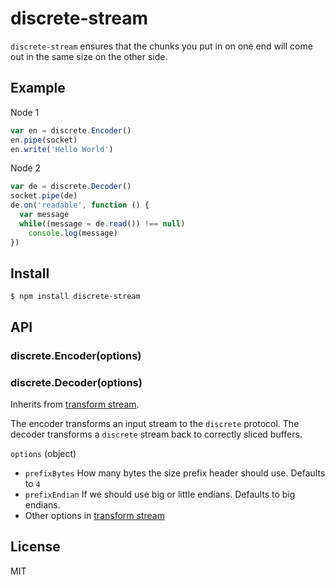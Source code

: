 # discrete-stream

`discrete-stream` ensures that the chunks you put in on one end will come out in the same size on the other side.

## Example

Node 1
```js
var en = discrete.Encoder()
en.pipe(socket)
en.write('Hello World')
```

Node 2
```js
var de = discrete.Decoder()
socket.pipe(de)
de.on('readable', function () {
  var message
  while((message = de.read()) !== null)
    console.log(message)
})
```

## Install

    $ npm install discrete-stream

## API

### discrete.Encoder(options)
### discrete.Decoder(options)

Inherits from [transform stream](http://nodejs.org/api/stream.html#stream_class_stream_transform).

The encoder transforms an input stream to the `discrete` protocol.
The decoder transforms a `discrete` stream back to correctly sliced buffers.

`options` (object)

 - `prefixBytes` How many bytes the size prefix header should use. Defaults to `4`
 - `prefixEndian` If we should use big or little endians. Defaults to big endians.
 - Other options in [transform stream](http://nodejs.org/api/stream.html#stream_class_stream_transform)

## License

MIT
